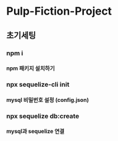 # Pulp-Fiction-Project

## 초기세팅

### npm i

#### npm 패키지 설치하기

### npx sequelize-cli init

#### mysql 비밀번호 설정 (config.json)

### npx sequelize db:create

#### mysql과 sequelize 연결
